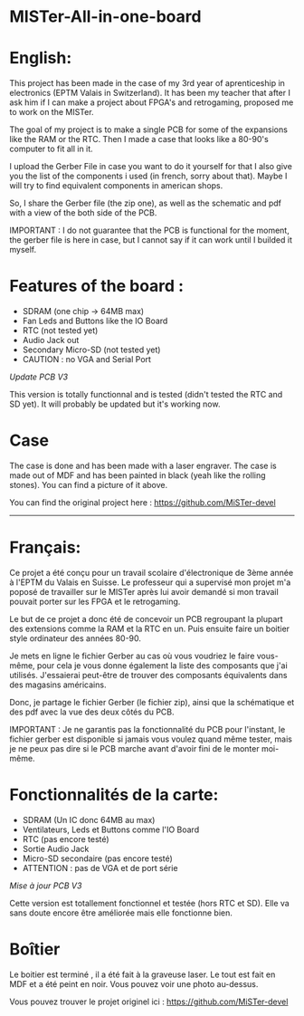 # MISTer-All-in-one-board
# English:
This project has been made in the case of my 3rd year of aprenticeship in electronics (EPTM Valais in Switzerland).
It has been my teacher that after I ask him if I can make a project about FPGA's and retrogaming, proposed me to work on the MISTer.

The goal of my project is to make a single PCB for some of the expansions like the RAM or the RTC. Then I made a case that looks like a 80-90's computer to fit all in it.

I upload the Gerber File in case you want to do it yourself for that I also give you the list of the components i used (in french, sorry about that). Maybe I will try to find equivalent components in american shops.

So, I share the Gerber file (the zip one), as well as the schematic and pdf with a view of the both side of the PCB.

IMPORTANT : I do not guarantee that the PCB is functional for the moment, the gerber file is here in case, but I cannot say if it can work until I builded it myself.

# Features of the board :
- SDRAM (one chip -> 64MB max)
- Fan Leds and Buttons like the IO Board
- RTC (not tested yet)
- Audio Jack out
- Secondary Micro-SD (not tested yet)
- CAUTION : no VGA and Serial Port

*Update PCB V3*

This version is totally functionnal and is tested (didn't tested the RTC and SD yet). It will probably be updated but it's working now. 

# Case
The case is done and has been made with a laser engraver. The case is made out of MDF and has been painted in black (yeah like the rolling stones). You can find a picture of it above.

You can find the original project here : https://github.com/MiSTer-devel
________________________________________________________________________________________________________________________________

# Français:
Ce projet a été conçu pour un travail scolaire d'électronique de 3ème année à l'EPTM du Valais en Suisse. Le professeur qui a supervisé mon projet m'a poposé de travailler sur le MISTer après lui avoir demandé si mon travail pouvait porter sur les FPGA et le retrogaming.

Le but de ce projet a donc été de concevoir un PCB regroupant la plupart des extensions comme la RAM et la RTC en un. Puis ensuite faire un boitier style ordinateur des années 80-90.

Je mets en ligne le fichier Gerber au cas où vous voudriez le faire vous-même, pour cela je vous donne également la liste des composants que j'ai utilisés. J'essaierai peut-être de trouver des composants équivalents dans des magasins américains.

Donc, je partage le fichier Gerber (le fichier zip), ainsi que la schématique et des pdf avec la vue des deux côtés du PCB.

IMPORTANT : Je ne garantis pas la fonctionnalité du PCB pour l'instant, le fichier gerber est disponible si jamais vous voulez quand même tester, mais je ne peux pas dire si le PCB marche avant d'avoir fini de le monter moi-même.

# Fonctionnalités de la carte:
- SDRAM (Un IC donc 64MB au max)
- Ventilateurs, Leds et Buttons comme l'IO Board
- RTC (pas encore testé)
- Sortie Audio Jack
- Micro-SD secondaire (pas encore testé)
- ATTENTION : pas de VGA et de port série

*Mise à jour PCB V3*

Cette version est totallement fonctionnel et testée (hors RTC et SD). Elle va sans doute encore être améliorée mais elle fonctionne bien. 

# Boîtier
Le boitier est terminé , il a été fait à la graveuse laser. Le tout est fait en MDF et a été peint en noir. Vous pouvez voir une photo au-dessus.

Vous pouvez trouver le projet originel ici : https://github.com/MiSTer-devel
